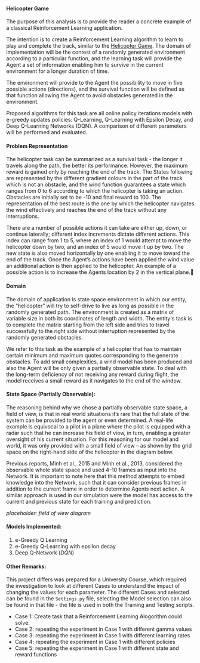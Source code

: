 #### Helicopter Game

The purpose of this analysis is to provide the reader a concrete example of a classical Reinforcement Learning application.

The intention is to create a Reinforcement Learning algorithm to learn to play and complete the track, similar to the [Helicopter Game](http://www.helicoptergame.net/). The domain of implementation will be the contest of a randomly generated environment according to a particular function, and the learning task will provide the Agent a set of information enabling him to survive in the current environment for a longer duration of time.

The environment will provide to the Agent the possibility to move in five possible actions (directions), and the survival function will be defined as that function allowing the Agent to avoid obstacles generated in the environment.

Proposed algorithms for this task are all online policy iterations models with e-greedy updates policies: Q-Learning, Q-Learning with Epsilon Decay, and Deep Q-Learning Networks (DQN). A comparison of different parameters will be performed and evaluated.

#### Problem Representation

The helicopter task can be summarized as a survival task - the longer it travels along the path, the better its performance. However, the maximum reward is gained only by reaching the end of the track. The States following are represented by the different gradient colours in the part of the track which is not an obstacle, and the wind function guarantees a state which ranges from 0 to 6 according to which the helicopter is taking an action. Obstacles are initially set to be -10 and final reward to 100. The representation of the best route is the one by which the helicopter navigates the wind effectively and reaches the end of the track without any interruptions.

There are a number of possible actions it can take are either up, down, or continue laterally; different index increments dictate different actions. This index can range from 1 to 5, where an index of 1 would attempt to move the helicopter down by two, and an index of 5 would move it up by two. The new state is also moved horizontally by one enabling it to move toward the end of the track. Once the Agent’s actions have been applied the wind value an additional action is then applied to the helicopter. An example of a possible action is to increase the Agents location by 2 in the vertical plane.

#### Domain

The domain of application is state space environment in which our entity, the “helicopter” will try to self-drive to live as long as possible in the randomly generated path. The environment is created as a matrix of variable size in both its coordinates of length and width. The entity's task is to complete the matrix starting from the left side and tries to travel successfully to the right side without interruption represented by the randomly generated obstacles.

We refer to this task as the example of a helicopter that has to maintain certain minimum and maximum quotes corresponding to the generate obstacles. To add small complexities, a wind model has been produced and also the Agent will be only given a partially observable state. To deal with the long-term deficiency of not receiving any reward during flight, the model receives a small reward as it navigates to the end of the window.

#### State Space (Partially Observable):

The reasoning behind why we chose a partially observable state space, a field of view, is that in real world situations it’s rare that the full state of the system can be provided to the agent or even determined. A real-life example is equivocal to a pilot in a plane where the pilot is equipped with a radar such that he can increase his field of view, in turn, enabling a greater oversight of his current situation. For this reasoning for our model and world, it was only provided with a small field of view – as shown by the grid space on the right-hand side of the helicopter in the diagram below.

Previous reports, Minh et al., 2015 and Minh et al., 2013, considered the observable whole state space and used 4-10 frames as input into the Network. It is important to note here that this method attempts to embed knowledge into the Network, such that it can consider previous frames in addition to the current frame in order to determine Agents next action. A similar approach is used in our simulation were the model has access to the current and previous state for each training and prediction.

*placeholder: field of view diagram*

#### Models Implemented:

1. e-Greedy Q Learning
2. e-Greedy Q-Learning with epsilon decay
3. Deep Q-Network (*DQN*)

#### Other Remarks:

This project differs was prepared for a University Course, which required the investigation to look at different Cases to understand the impact of changing the values for each parameter. The different Cases and selected can be found in the ```Settings.py``` file, selecting the Model selection can also be found in that file - the file is used in both the Training and Testing scripts.

* Case 1: Create task that a Reinforcement Learning Alogorithm could solve.
* Case 2: repeating the experiment in Case 1 with different gamma values
* Case 3: repeating the experiment in Case 1 with different learning rates
* Case 4: repeating the experiment in Case 1 with different policies
* Case 5: repeating the experiment in Case 1 with different state and reward functions
